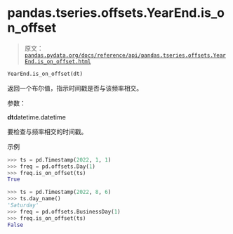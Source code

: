 # pandas.tseries.offsets.YearEnd.is_on_offset

> 原文：[`pandas.pydata.org/docs/reference/api/pandas.tseries.offsets.YearEnd.is_on_offset.html`](https://pandas.pydata.org/docs/reference/api/pandas.tseries.offsets.YearEnd.is_on_offset.html)

```py
YearEnd.is_on_offset(dt)
```

返回一个布尔值，指示时间戳是否与该频率相交。

参数：

**dt**datetime.datetime

要检查与频率相交的时间戳。

示例

```py
>>> ts = pd.Timestamp(2022, 1, 1)
>>> freq = pd.offsets.Day(1)
>>> freq.is_on_offset(ts)
True 
```

```py
>>> ts = pd.Timestamp(2022, 8, 6)
>>> ts.day_name()
'Saturday'
>>> freq = pd.offsets.BusinessDay(1)
>>> freq.is_on_offset(ts)
False 
```
